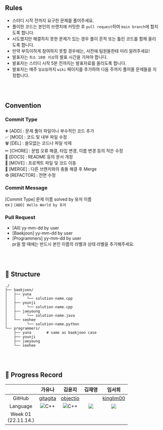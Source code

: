## Rules
- 스터디 시작 전까지 요구한 문제를 풀어주세요.
-	풀이한 코드는 본인의 브랜치에 커밋한 후 `pull request`하여 `main branch`에 합치도록 합니다.
-	시도했지만 해결하지 못한 문제가 있는 경우 풀이 흔적 또는 틀린 코드를 함께 올리도록 합니다.
- 만약 부득이하게 참여하지 못할 경우에는, 사전에 팀원들한테 미리 알려주세요!
-	발표자는 `최소 10분 이상`의 발표 시간을 가져야 합니다.
-	발표자는 스터디 시작 5분 전까지는 발표자료를 올리도록 합니다.
-	발표자는 매주 `일요일`까지 `wiki` 페이지를 추가하여 다음 주까지 풀어올 문제들을 지정합니다.

<br><br>

## Convention
### Commit Type
➕ [ADD] : 문제 풀이 파일이나 부수적인 코드 추가  <br>
✅ [MOD] : 코드 및 내부 파일 수정 <br>
🗑 [DEL] : 쓸모없는 코드나 파일 삭제 <br>
✏ [CHORE] : 문법 오류 해결, 타입 변경, 이름 변경 등의 작은 수정 <br>
📄 [DOCS] : README 등의 문서 개정 <br>
🚚 [MOVE] : 프로젝트 파일 및 코드 이동 <br>
🔀 [MERGE] : 다른 브랜치와의 충돌 해결 후 Merge <br>
♻ [REFACTOR] : 전면 수정 <br>



### Commit Message
[Commit Type] 문제 이름 solved by 유저 이름 <br>
ex ) `[ADD] Hello World by 유저`



### Pull Request
 - [All] yy-mm-dd by user <br>
 - [Baekjoon] yy-mm-dd by user <br>
 - [Programmers] yy-mm-dd by user <br>
pr을 할 때에는 반드시 본인 이름의 라벨과 상태 라벨을 추가해주세요.

<br><br>

## 🚧 Structure
```
./
├── baekjoon/
│   ├── yuna   
│   │     └── solution-name.cpp
│   ├── younji
│   │     └── solution-name.cpp
│   ├── jaeyoung
│   │     └── solution-name.java
│   └── seohee
│         └── solution-name.python
└── programmers/  
    ├── yuna       # same as baekjoon case
    ├── younji
    ├── jaeyoung
    └── seohee

```
<br><br>

## 📍 Progress Record
|  | 가유나 | 김윤지 | 김재영 | 임서희 |
| :---: | :---: | :---: | :---: | :---: |
| GitHub | [gitagita](https://github.com/gitagita) | [objectio](https://github.com/objectio) | [](https://github.com/) | [kinglim00](https://github.com/kinglim00) | 
| Language | <img alt="C++" src ="https://img.shields.io/badge/C++-00599C.svg?&style=for-the-badge&logo=C%2B%2B&logoColor=white"/> | <img alt="C++" src ="https://img.shields.io/badge/C++-00599C.svg?&style=for-the-badge&logo=C%2B%2B&logoColor=white"/> | <img src="https://img.shields.io/badge/Java-007396?style=for-the-badge&logo=java&logoColor=white"> | <img src="https://img.shields.io/badge/Python-3776AB?style=for-the-badge&logo=python&logoColor=white">
| Week 01</br>(22.11.14.) |  |  |  |  |
